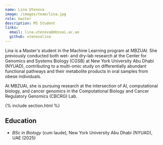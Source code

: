 ```yaml
---
name: Lina Utenova
image: /images/team/lina.jpg
role: master
description: MS Student
links:
  email: lina.utenova@mbzuai.ac.ae
  github: utenovalina
---
```


Lina is a Master's student in the Machine Learning program at MBZUAI. She previously conducted both wet- and dry-lab research at the Center for Genomics and Systems Biology (CGSB) at New York University Abu Dhabi (NYUAD), contributing to a multi-omic study on differentially abundant functional pathways and their metabolite products in oral samples from obese individuals.

At MBZUAI, she is pursuing research at the intersection of AI, computational biology, and cancer genomics in the Computational Biology and Cancer Regulatory Genomics (CBCRG) Lab.

{% include section.html %}

## Education

- _BSc in Biology_ (cum laude), New York University Abu Dhabi (NYUAD), UAE (2025)
